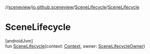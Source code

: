 //[sceneview](../../../index.md)/[io.github.sceneview](../index.md)/[SceneLifecycle](index.md)/[SceneLifecycle](-scene-lifecycle.md)

# SceneLifecycle

[androidJvm]\
fun [SceneLifecycle](-scene-lifecycle.md)(context: [Context](https://developer.android.com/reference/kotlin/android/content/Context.html), owner: [SceneLifecycleOwner](../-scene-lifecycle-owner/index.md))
